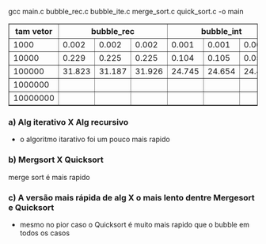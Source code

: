 gcc main.c bubble_rec.c bubble_ite.c merge_sort.c quick_sort.c -o main

<table border=1>
    <tr>
    <th>tam vetor</th>
    <th  colspan=3>bubble_rec</th>
    <th colspan=3>bubble_int</th>
    <th colspan=3>merge_sort</th>
    <th colspan=3>quick_sort</th>
    </tr>
    <tr>
        <td>1000</td>
        <td>0.002</td>
        <td>0.002</td>
        <td>0.002</td>
        <td>0.001</td>
        <td>0.001</td>
        <td>0.001</td>
        <td>0.000</td>
        <td>0.000</td>
        <td>0.000</td>
        <td>0.000</td>
        <td>0.001</td>
        <td>0.000</td>
    </tr>
    <tr>
        <td>10000</td>
        <td>0.229</td>
        <td>0.225</td>
        <td>0.225</td>
        <td>0.104</td>
        <td>0.105</td>
        <td>0.056</td>
        <td>0.001</td>
        <td>0.001</td>
        <td>0.001</td>
        <td>0.066</td>
        <td>0.039</td>
        <td>0.039</td>
    </tr>
        <tr>
        <td>100000</td>
        <td>31.823</td>
        <td>31.187</td>
        <td>31.926</td>
        <td>24.745</td>
        <td>24.654</td>
        <td>24.412</td>
        <td>0.026</td>
        <td>0.025</td>
        <td>0.019</td>
        <td>0.024</td>
        <td>0.021</td>
        <td>0.023</td>
    </tr>
        </tr>
        <tr>
        <td>1000000</td>
        <td></td>
        <td></td>
        <td></td>
        <td></td>
        <td></td>
        <td></td>
        <td>0.210</td>
        <td>0.205</td>
        <td>0.203</td>
        <td>1.256</td>
        <td>1.267</td>
        <td>1.254</td>
    </tr>
    </tr>
        <tr>
        <td>10000000</td>
        <td></td>
        <td></td>
        <td></td>
        <td></td>
        <td></td>
        <td></td>
        <td>2.049</td>
        <td>2.101</td>
        <td>2.112</td>
        <td>103.149</td>
        <td>103.745</td>
        <td>103.764</td>
    </tr>
</table>




### a) Alg iterativo X  Alg recursivo
* o algoritmo itarativo foi um pouco mais rapido
### b) Mergsort X Quicksort
merge sort é mais rapido
### c) A versão mais rápida de alg X o mais lento dentre Mergesort e Quicksort
* mesmo no pior caso o Quicksort é muito mais rapido que o bubble em todos os casos